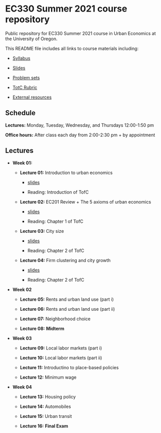 # EC330 Summer 2021 course repository

Public repository for EC330 Summer 2021 course in Urban Economics at the University of Oregon.

This README file includes all links to course materials including:

  - [Syllabus](https://github.com/ajdickinson/ec330-summer21/blob/main/syllabus/syllabus.pdf)

  - [Slides](https://github.com/ajdickinson/ec330-summer21/tree/main/slides)
  
  - [Problem sets](https://github.com/ajdickinson/ec330-summer21/tree/main/problem-sets)
  
  - [TotC Rubric](https://github.com/ajdickinson/ec330-summer21/tree/main/report)
  
  - [External resources](https://github.com/ajdickinson/ec330-summer21/tree/main/resources)
  
## Schedule

__Lectures:__ Monday, Tuesday, Wednesday, and Thursdays 12:00-1:50 pm

__Office hours:__ After class each day from 2:00-2:30 pm + by appointment
  
## Lectures

- __Week 01:__

  - __Lecture 01:__ Introduction to urban economics

    - [slides](https://rawcdn.githack.com/ajdickinson/ec330-summer21/0f36b38a2f45ea4c9e500e131648a017ca605189/slides/001-intro/lecture01.html)

    - Reading: Introduction of TofC

  - __Lecture 02:__ EC201 Review + The 5 axioms of urban economics
  
    - [slides](https://rawcdn.githack.com/ajdickinson/ec330-summer21/0f36b38a2f45ea4c9e500e131648a017ca605189/slides/002-review/02-review.html)
    
    - Reading: Chapter 1 of TofC

  - __Lecture 03:__ City size

    - [slides](https://rawcdn.githack.com/ajdickinson/ec330-summer21/0f36b38a2f45ea4c9e500e131648a017ca605189/slides/003-size/03-size.html)
  
    - Reading: Chapter 2 of TofC
    
  - __Lecture 04:__ Firm clustering and city growth
  
    - [slides](https://rawcdn.githack.com/ajdickinson/ec330-summer21/0f36b38a2f45ea4c9e500e131648a017ca605189/slides/004-growth/04-growth.htmln/ec330-summer21/blob/main/slides/003-size/03-size.html)
    
    - Reading: Chapter 2 of TofC

- __Week 02__

  - __Lecture 05:__ Rents and urban land use (part i)

  - __Lecture 06:__ Rents and urban land use (part ii)

  - __Lecture 07:__ Neighborhood choice

  - __Lecture 08:__ __Midterm__

- __Week 03__

  - __Lecture 09:__ Local labor markets (part i)

  - __Lecture 10:__ Local labor markets (part ii)

  - __Lecture 11:__ Introductino to place-based policies

  - __Lecture 12:__ Minimum wage

- __Week 04__

  - __Lecture 13:__ Housing policy

  - __Lecture 14:__ Automobiles

  - __Lecture 15:__ Urban transit
  
  - __Lecture 16:__ __Final Exam__
